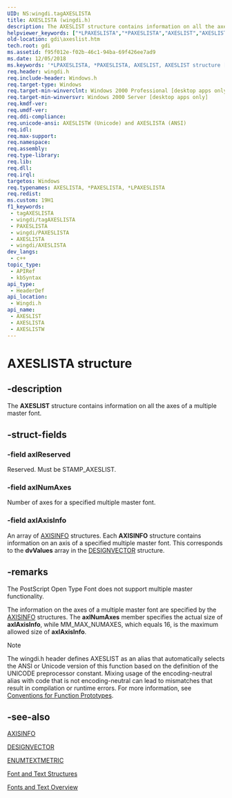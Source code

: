 ```yaml
---
UID: NS:wingdi.tagAXESLISTA
title: AXESLISTA (wingdi.h)
description: The AXESLIST structure contains information on all the axes of a multiple master font. (ANSI)
helpviewer_keywords: ["*LPAXESLISTA","*PAXESLISTA","AXESLIST","AXESLIST structure [Windows GDI]","AXESLISTA","AXESLISTW","PAXESLIST","PAXESLIST structure pointer [Windows GDI]","_win32_AXESLIST_str","gdi.axeslist","wingdi/AXESLIST","wingdi/AXESLISTA","wingdi/AXESLISTW","wingdi/PAXESLIST"]
old-location: gdi\axeslist.htm
tech.root: gdi
ms.assetid: f95f012e-f02b-46c1-94ba-69f426ee7ad9
ms.date: 12/05/2018
ms.keywords: '*LPAXESLISTA, *PAXESLISTA, AXESLIST, AXESLIST structure [Windows GDI], AXESLISTA, AXESLISTW, PAXESLIST, PAXESLIST structure pointer [Windows GDI], _win32_AXESLIST_str, gdi.axeslist, wingdi/AXESLIST, wingdi/AXESLISTA, wingdi/AXESLISTW, wingdi/PAXESLIST'
req.header: wingdi.h
req.include-header: Windows.h
req.target-type: Windows
req.target-min-winverclnt: Windows 2000 Professional [desktop apps only]
req.target-min-winversvr: Windows 2000 Server [desktop apps only]
req.kmdf-ver: 
req.umdf-ver: 
req.ddi-compliance: 
req.unicode-ansi: AXESLISTW (Unicode) and AXESLISTA (ANSI)
req.idl: 
req.max-support: 
req.namespace: 
req.assembly: 
req.type-library: 
req.lib: 
req.dll: 
req.irql: 
targetos: Windows
req.typenames: AXESLISTA, *PAXESLISTA, *LPAXESLISTA
req.redist: 
ms.custom: 19H1
f1_keywords:
 - tagAXESLISTA
 - wingdi/tagAXESLISTA
 - PAXESLISTA
 - wingdi/PAXESLISTA
 - AXESLISTA
 - wingdi/AXESLISTA
dev_langs:
 - c++
topic_type:
 - APIRef
 - kbSyntax
api_type:
 - HeaderDef
api_location:
 - Wingdi.h
api_name:
 - AXESLIST
 - AXESLISTA
 - AXESLISTW
---
```


# AXESLISTA structure


## -description

The <b>AXESLIST</b> structure contains information on all the axes of a multiple master font.

## -struct-fields

### -field axlReserved

Reserved. Must be STAMP_AXESLIST.

### -field axlNumAxes

Number of axes for a specified multiple master font.

### -field axlAxisInfo

An array of <a href="/windows/desktop/api/wingdi/ns-wingdi-axisinfoa">AXISINFO</a> structures. Each <b>AXISINFO</b> structure contains information on an axis of a specified multiple master font. This corresponds to the <b>dvValues</b> array in the <a href="/windows/desktop/api/wingdi/ns-wingdi-designvector">DESIGNVECTOR</a> structure.

## -remarks

The PostScript Open Type Font does not support multiple master functionality.

The information on the axes of a multiple master font are specified by the <a href="/windows/desktop/api/wingdi/ns-wingdi-axisinfoa">AXISINFO</a> structures. The <b>axlNumAxes</b> member specifies the actual size of <b>axlAxisInfo</b>, while MM_MAX_NUMAXES, which equals 16, is the maximum allowed size of <b>axlAxisInfo</b>.





> [!NOTE]
> The wingdi.h header defines AXESLIST as an alias that automatically selects the ANSI or Unicode version of this function based on the definition of the UNICODE preprocessor constant. Mixing usage of the encoding-neutral alias with code that is not encoding-neutral can lead to mismatches that result in compilation or runtime errors. For more information, see [Conventions for Function Prototypes](/windows/win32/intl/conventions-for-function-prototypes).

## -see-also

<a href="/windows/desktop/api/wingdi/ns-wingdi-axisinfoa">AXISINFO</a>



<a href="/windows/desktop/api/wingdi/ns-wingdi-designvector">DESIGNVECTOR</a>



<a href="/windows/desktop/api/wingdi/ns-wingdi-enumtextmetrica">ENUMTEXTMETRIC</a>



<a href="/windows/desktop/gdi/font-and-text-structures">Font and Text Structures</a>



<a href="/windows/desktop/gdi/fonts-and-text">Fonts and Text Overview</a>
